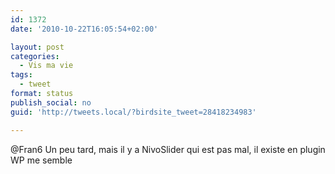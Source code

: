 ```yaml
---
id: 1372
date: '2010-10-22T16:05:54+02:00'

layout: post
categories:
  - Vis ma vie
tags:
  - tweet
format: status
publish_social: no
guid: 'http://tweets.local/?birdsite_tweet=28418234983'

---
```


@Fran6 Un peu tard, mais il y a NivoSlider qui est pas mal, il existe en plugin WP me semble